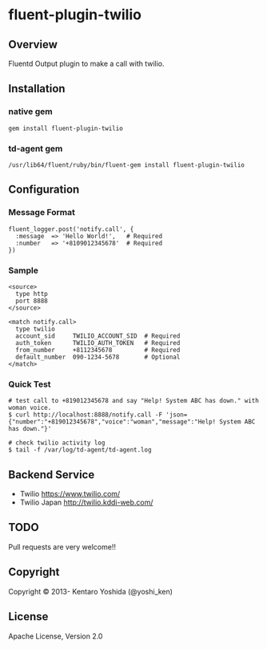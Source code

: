 fluent-plugin-twilio
=====================

## Overview
Fluentd Output plugin to make a call with twilio.

## Installation

### native gem
`````
gem install fluent-plugin-twilio
`````

### td-agent gem
`````
/usr/lib64/fluent/ruby/bin/fluent-gem install fluent-plugin-twilio
`````

## Configuration

### Message Format
`````
fluent_logger.post('notify.call', {
  :message  => 'Hello World!',   # Required
  :number   => '+8109012345678'  # Required
})
`````

### Sample
`````
<source>
  type http
  port 8888
</source>

<match notify.call>
  type twilio
  account_sid     TWILIO_ACCOUNT_SID  # Required
  auth_token      TWILIO_AUTH_TOKEN   # Required
  from_number     +8112345678         # Required
  default_number  090-1234-5678       # Optional
</match>
`````

### Quick Test
`````
# test call to +819012345678 and say "Help! System ABC has down." with woman voice.
$ curl http://localhost:8888/notify.call -F 'json={"number":"+819012345678","voice":"woman","message":"Help! System ABC has down."}'

# check twilio activity log
$ tail -f /var/log/td-agent/td-agent.log
`````

## Backend Service

* Twilio https://www.twilio.com/
* Twilio Japan http://twilio.kddi-web.com/

## TODO
Pull requests are very welcome!!

## Copyright
Copyright © 2013- Kentaro Yoshida (@yoshi_ken)

## License
Apache License, Version 2.0

